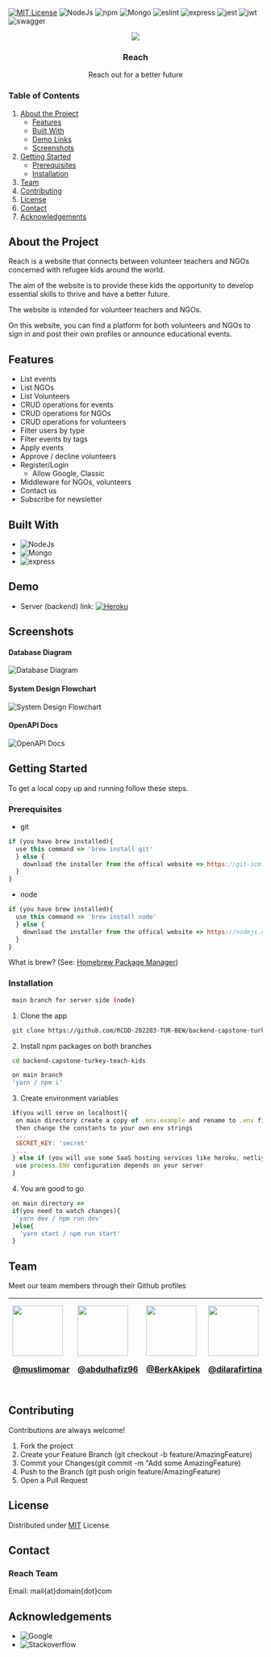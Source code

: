 
[![MIT License](https://img.shields.io/badge/License-MIT-green.svg)](https://choosealicense.com/licenses/mit/)
![NodeJs](https://img.shields.io/badge/Node.js-339933?style=for-the-badge&logo=nodedotjs&logoColor=white)
![npm](https://img.shields.io/badge/npm-CB3837?style=for-the-badge&logo=npm&logoColor=white)
![Mongo](https://img.shields.io/badge/MongoDB-4EA94B?style=for-the-badge&logo=mongodb&logoColor=white)
![eslint](https://img.shields.io/badge/eslint-3A33D1?style=for-the-badge&logo=eslint&logoColor=white)
![express](https://img.shields.io/badge/Express.js-000000?style=for-the-badge&logo=express&logoColor=white)
![jest](https://img.shields.io/badge/Jest-C21325?style=for-the-badge&logo=jest&logoColor=white)
![jwt]( 	https://img.shields.io/badge/JWT-000000?style=for-the-badge&logo=JSON%20web%20tokens&logoColor=white)
![swagger](https://img.shields.io/badge/Swagger-85EA2D?style=for-the-badge&logo=Swagger&logoColor=white)

<div align="center">
  <img src="https://img.freepik.com/free-vector/social-team-helping-charity-sharing-hope_74855-6660.jpg?w=740&t=st=1660832756~exp=1660833356~hmac=2bfd07cb5fac91f98af21b6034a0e23470b91a4e5006c6b392d7e58a02a5e3f" />

  ### Reach
  Reach out for a better future
</div>

### Table of Contents  
1. [About the Project](#about)  
    - [Features](#features)
    - [Built With](#builtwith)
    - [Demo Links](#demo)
    - [Screenshots](#screenshots)
2. [Getting Started](#gettingStarted)  
    - [Prerequisites](#prerequisites)
    - [Installation](#installation)
3. [Team](#team) 
4. [Contributing](#contributing) 
5. [License](#license) 
6. [Contact](#contact) 
7. [Acknowledgements](#acknowledgements) 

<a name="about"></a>
##  About the Project 

Reach is a website that connects between volunteer teachers and NGOs concerned with refugee kids around the world. 

The aim of the website is to provide these kids the opportunity to develop essential skills to thrive and have a better future.

The website is intended for volunteer teachers and NGOs.

On this website, you can find a platform for both volunteers and NGOs to sign in and post their own profiles or announce educational events. 



<a name="features"></a>
## Features

- List events
- List NGOs
- List Volunteers
- CRUD operations for events
- CRUD operations for NGOs
- CRUD operations for volunteers
- Filter users by type
- Filter events by tags
- Apply events 
- Approve / decline volunteers
- Register/Login
  - Allow Google, Classic
- Middleware for NGOs, volunteers
- Contact us 
- Subscribe for newsletter

<a name="builtwith"></a>
## Built With

- ![NodeJs](https://img.shields.io/badge/Node.js-339933?style=for-the-badge&logo=nodedotjs&logoColor=white)
- ![Mongo](https://img.shields.io/badge/MongoDB-4EA94B?style=for-the-badge&logo=mongodb&logoColor=white)
- ![express](https://img.shields.io/badge/Express.js-000000?style=for-the-badge&logo=express&logoColor=white)

<a name="demo"></a>
## Demo

- Server (backend) link: [![Heroku](https://img.shields.io/badge/Heroku-430098?style=for-the-badge&logo=heroku&logoColor=white)](https://reach-capstone.herokuapp.com/api-docs/#/)

<a name="screenshots"></a>
## Screenshots

#### Database Diagram
![Database Diagram](https://i.ibb.co/KWh2bKy/database.png)

#### System Design Flowchart
![System Design Flowchart](https://i.ibb.co/wgfS90j/system.png)

#### OpenAPI Docs
![OpenAPI Docs](https://i.ibb.co/6BBm6Qx/swagger.png)

<a name="gettingStarted"></a>
##  Getting Started
To get a local copy up and running follow these steps.

<a name="prerequisites"></a>
### Prerequisites

- git

```javascript
if (you have brew installed){
  use this command => 'brew install git'
  } else {
    download the installer from the offical website => https://git-scm.com/downloads
  }
}
```

- node

```javascript
if (you have brew installed){
  use this command => 'brew install node'
  } else {
    download the installer from the offical website => https://nodejs.org/en/
  }
}
```

What is brew? (See: [Homebrew Package Manager](https://brew.sh/index_tr))

<a name="installation"></a>
### Installation

```bash
 main branch for server side (node)
```

1. Clone the app
```bash
 git clone https://github.com/RCDD-202203-TUR-BEW/backend-capstone-turkey-teach-kids.git
```

2. Install npm packages on both branches
```bash
 cd backend-capstone-turkey-teach-kids
```
```bash
 on main branch
 'yarn / npm i'
```

3. Create environment variables 
```javascript
 if(you will serve on localhost){
  on main directory create a copy of .env.example and rename to .env file
  then change the constants to your own env strings
  ...
  SECRET_KEY: 'secret'
  ...
 } else if (you will use some SaaS hosting services like heroku, netliy etc){
  use process.ENV configuration depends on your server
 }
```
4. You are good to go
```js
 on main directory =>
 if(you need to watch changes){
  'yarn dev / npm run dev'
 }else{
   'yarn start / npm run start'
 }
```
<a name="team"></a>
## Team
Meet our team members through their Github profiles


| <img width="100px" src="https://ca.slack-edge.com/T038H554JTZ-U039S4DU46S-001949f870b8-512" /><p>[@muslimomar](https://github.com/muslimomar)</p>  | <img width="100px" src="https://avatars.githubusercontent.com/u/102875952?v=4" />  <p>[@abdulhafiz96](https://github.com/abdulhafiz96)</p>   | <img width="100px" src="https://avatars.githubusercontent.com/u/38300766?v=4" /> <p>[@BerkAkipek](https://github.com/BerkAkipek)</p> | <img width="100px" src="https://ca.slack-edge.com/T038H554JTZ-U038XP28FN2-5020e687f427-512" /> <p>[@dilarafirtina](https://github.com/dilarafirtina/)</p> | <img width="100px" src="https://ca.slack-edge.com/T038H554JTZ-U038PQJBQ23-f7b31338816e-512" /> <p>[@sobhan-shams](https://github.com/sobhan-shams)</p>| <img width="100px" src="https://avatars.githubusercontent.com/u/102862314?v=4" /> <p>[@yamanrajab90](https://github.com/yamanrajab90)</p> |
| :-------- | :------- | :----------- | :----- |:------- | :------- | 

<a name="contributing"></a>
## Contributing

Contributions are always welcome!

1. Fork the project
2. Create your Feature Branch (git checkout -b feature/AmazingFeature)
3. Commit your Changes(git commit -m "Add some AmazingFeature)
4. Push to the Branch (git push origin feature/AmazingFeature)
5. Open a Pull Request

<a name="license"></a>
## License

Distributed under [MIT](https://choosealicense.com/licenses/mit/) License.

<a name="contact"></a>
## Contact

### Reach Team
Email: mail{at}domain{dot}com

<a name="acknowledgements"></a>
## Acknowledgements

 - ![Google](https://img.shields.io/badge/Google_Cloud-4285F4?style=for-the-badge&logo=google-cloud&logoColor=white)
  - ![Stackoverflow](https://img.shields.io/badge/Stack_Overflow-FE7A16?style=for-the-badge&logo=stack-overflow&logoColor=white)



    






